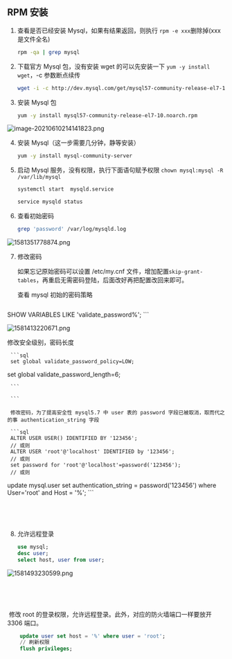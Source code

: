 ## RPM 安装

1. 查看是否已经安装 Mysql，如果有结果返回，则执行 `rpm -e xxx`删除掉(xxx 是文件全名)

   ```sh {1}
   rpm -qa | grep mysql
   ```


  2. 下载官方 Mysql 包，没有安装 wget 的可以先安装一下 `yum -y install wget`，-c 参数断点续传

     ```sh
     wget -i -c http://dev.mysql.com/get/mysql57-community-release-el7-10.noarch.rpm
     ```

  3. 安装 Mysql 包

     ```sh
     yum -y install mysql57-community-release-el7-10.noarch.rpm
     ```

![image-20210610214141823.png](https://gitee.com/linqin07/pic/raw/master/image-20210610214141823.png)

4. 安装 Mysql（这一步需要几分钟，静等安装）

   ```sh
   yum -y install mysql-community-server
   ```

5. 启动 Mysql 服务，没有权限，执行下面语句赋予权限 `chown mysql:mysql -R /var/lib/mysql`

   ```sh
   systemctl start  mysqld.service
   ```

   ```sh
   service mysqld status
   ```

  6. 查看初始密码

     ```sh
     grep 'password' /var/log/mysqld.log
     ```

![1581351778874.png](https://gitee.com/linqin07/pic/raw/master/1581351778874.png)

  7. 修改密码

     如果忘记原始密码可以设置 /etc/my.cnf 文件，增加配置`skip-grant-tables`，再重启无需密码登陆，后面改好再把配置改回来即可。

     查看 mysql 初始的密码策略
     
     ```sql
SHOW VARIABLES LIKE 'validate_password%'; 
     ```

![1581413220671.png](https://gitee.com/linqin07/pic/raw/master/1581413220671.png)
     

 修改安全级别，密码长度
     	
     
     ```sql
     set global validate_password_policy=LOW;
set global validate_password_length=6;

     ```

     ```

     修改密码，为了提高安全性 mysql5.7 中 user 表的 password 字段已被取消，取而代之的事 authentication_string 字段
     
     ```sql
     ALTER USER USER() IDENTIFIED BY '123456';
     // 或则
     ALTER USER 'root'@'localhost' IDENTIFIED by '123456';
     // 或则
     set password for 'root'@'localhost'=password('123456');
     // 或则
update  mysql.user set authentication_string = password('123456') where User='root' and Host = '%';
     ```
     
     


​	

​	

   8. 允许远程登录

      ```sql
      use mysql;
      desc user;
      select host, user from user;
      ```

![1581493230599.png](https://gitee.com/linqin07/pic/raw/master/1581493230599.png)

​	

​	

​       修改 root 的登录权限，允许远程登录。此外，对应的防火墙端口一样要放开 3306 端口。

```sql
    update user set host = '%' where user = 'root';
    // 刷新权限
    flush privileges;
```